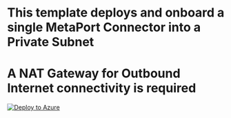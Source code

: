 # This template deploys and onboard a single MetaPort Connector into a Private Subnet
# A NAT Gateway for Outbound Internet connectivity is required

[![Deploy to Azure](https://aka.ms/deploytoazurebutton)](https://portal.azure.com/#create/Microsoft.Template/uri/https%3A%2F%2Fraw.githubusercontent.com%2Fwillguibr%2Fazure%2Fmain%2FMetaPort-Standalone-v2.0%2Fazuredeploy.json)